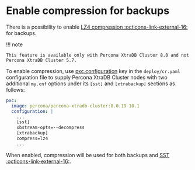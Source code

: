 # Enable compression for backups

There is a possibility to enable [LZ4 compression :octicons-link-external-16:](https://en.wikipedia.org/wiki/LZ4_(compression_algorithm))
for backups.

!!! note

    This feature is available only with Percona XtraDB Cluster 8.0 and not
    Percona XtraDB Cluster 5.7.

To enable compression, use [pxc.configuration](operator.md#pxcconfiguration)
key in the `deploy/cr.yaml` configuration file to supply Percona XtraDB Cluster
nodes with two additional `my.cnf` options under its `[sst]` and `[xtrabackup]`
sections as follows:

```yaml
pxc:
  image: percona/percona-xtradb-cluster:8.0.19-10.1
  configuration: |
    ...
    [sst]
    xbstream-opts=--decompress
    [xtrabackup]
    compress=lz4
    ...
```

When enabled, compression will be used for both backups and [SST :octicons-link-external-16:](https://www.percona.com/doc/percona-xtradb-cluster/8.0/manual/state_snapshot_transfer.html).


